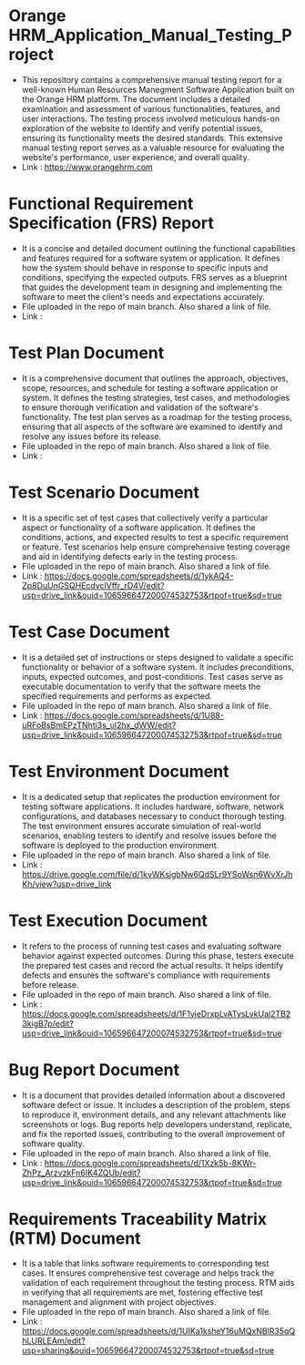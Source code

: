 # Orange HRM_Application_Manual_Testing_Project
* This repository contains a comprehensive manual testing report for a well-known Human Resources Manegment Software Application built on the Orange HRM platform. The document includes a detailed examination and assessment of various functionalities, features, and user interactions. The testing process involved meticulous hands-on exploration of the website to identify and verify potential issues, ensuring its functionality meets the desired standards. This extensive manual testing report serves as a valuable resource for evaluating the website's performance, user experience, and overall quality.
* Link : https://www.orangehrm.com

# Functional Requirement Specification (FRS) Report
* It is a concise and detailed document outlining the functional capabilities and features required for a software system or application. It defines how the system should behave in response to specific inputs and conditions, specifying the expected outputs. FRS serves as a blueprint that guides the development team in designing and implementing the software to meet the client's needs and expectations accurately.
* File uploaded in the repo of main branch. Also shared a link of file.
* Link : 
  
# Test Plan Document
* It is a comprehensive document that outlines the approach, objectives, scope, resources, and schedule for testing a software application or system. It defines the testing strategies, test cases, and methodologies to ensure thorough verification and validation of the software's functionality. The test plan serves as a roadmap for the testing process, ensuring that all aspects of the software are examined to identify and resolve any issues before its release.
* File uploaded in the repo of main branch. Also shared a link of file.
* Link : 
  
# Test Scenario Document
* It is a specific set of test cases that collectively verify a particular aspect or functionality of a software application. It defines the conditions, actions, and expected results to test a specific requirement or feature. Test scenarios help ensure comprehensive testing coverage and aid in identifying defects early in the testing process.
* File uploaded in the repo of main branch. Also shared a link of file.
* Link : https://docs.google.com/spreadsheets/d/1ykAQ4-Zp8DuUnGSQHEcdvclVffr_rD4V/edit?usp=drive_link&ouid=106596647200074532753&rtpof=true&sd=true
  
# Test Case Document
* It is a detailed set of instructions or steps designed to validate a specific functionality or behavior of a software system. It includes preconditions, inputs, expected outcomes, and post-conditions. Test cases serve as executable documentation to verify that the software meets the specified requirements and performs as expected.
* File uploaded in the repo of main branch. Also shared a link of file.
* Link : https://docs.google.com/spreadsheets/d/1U88-uRFoBsBmEPzTNhti3s_ul2hx_dWW/edit?usp=drive_link&ouid=106596647200074532753&rtpof=true&sd=true
  
# Test Environment Document
* It is a dedicated setup that replicates the production environment for testing software applications. It includes hardware, software, network configurations, and databases necessary to conduct thorough testing. The test environment ensures accurate simulation of real-world scenarios, enabling testers to identify and resolve issues before the software is deployed to the production environment.
* File uploaded in the repo of main branch. Also shared a link of file.
* Link : https://drive.google.com/file/d/1kvWKsjgbNw6QdSLr9YSoWsn6WvXrJhKh/view?usp=drive_link
  
# Test Execution Document
* It refers to the process of running test cases and evaluating software behavior against expected outcomes. During this phase, testers execute the prepared test cases and record the actual results. It helps identify defects and ensures the software's compliance with requirements before release.
* File uploaded in the repo of main branch. Also shared a link of file.
* Link : https://docs.google.com/spreadsheets/d/1F1yjeDrxpLvATysLvkUaj2TB23kigB7p/edit?usp=drive_link&ouid=106596647200074532753&rtpof=true&sd=true

# Bug Report Document
* It is a document that provides detailed information about a discovered software defect or issue. It includes a description of the problem, steps to reproduce it, environment details, and any relevant attachments like screenshots or logs. Bug reports help developers understand, replicate, and fix the reported issues, contributing to the overall improvement of software quality.
* File uploaded in the repo of main branch. Also shared a link of file.
* Link : https://docs.google.com/spreadsheets/d/1Xzk5b-8KWr-ZhPz_ArzvzkFn6IK4ZQUb/edit?usp=drive_link&ouid=106596647200074532753&rtpof=true&sd=true

# Requirements Traceability Matrix (RTM) Document
* It is a table that links software requirements to corresponding test cases. It ensures comprehensive test coverage and helps track the validation of each requirement throughout the testing process. RTM aids in verifying that all requirements are met, fostering effective test management and alignment with project objectives.
* File uploaded in the repo of main branch. Also shared a link of file.
* Link : https://docs.google.com/spreadsheets/d/1UIKa1ksheY16uMQxNBlR35qQhLURLEAm/edit?usp=sharing&ouid=106596647200074532753&rtpof=true&sd=true



